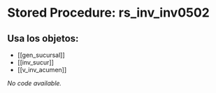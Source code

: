 # Stored Procedure: rs_inv_inv0502

## Usa los objetos:
- [[gen_sucursal]]
- [[inv_sucur]]
- [[v_inv_acumen]]

*No code available.*
